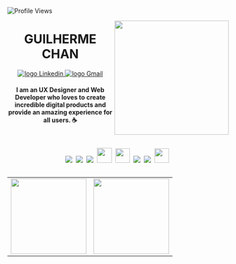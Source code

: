 ![Profile Views](http://estruyf-github.azurewebsites.net/api/VisitorHit?user=beatriznonato&repo=gchan26&countColorcountColor)

<img align="right" src="https://res.cloudinary.com/dd7bkl8rd/image/upload/v1627927959/gui1_wezrdu.png" width="260"/>

<div align="center">
 <h1> 
   GUILHERME CHAN
   </a>
 </h1>
</div>

<p align="center">
   <a href="https://www.linkedin.com/in/guilhermechan/">
    <img alt="logo Linkedin" src="https://img.shields.io/badge/LinkedIn-0077B5?style=for-the-badge&logo=linkedin&logoColor=white">
  </a>
  
<a href="mailto:guilhermechan30@gmail.com">
    <img alt="logo Gmail" src="https://img.shields.io/badge/Gmail-D14836?style=for-the-badge&logo=gmail&logoColor=white">
  </a>
</p>

<h4 align="center"> 
  I am an UX Designer and Web Developer who loves to create incredible digital products and provide an amazing experience for all users. ☕
  
  
</h4>

<br>

<p align="center">
  <!-- HTML Icon -->
  <img src="https://user-images.githubusercontent.com/35739995/122654956-2b934900-d125-11eb-94b1-58102216fa9f.png">&nbsp;
  <!-- CSS Icon -->
  <img src="https://user-images.githubusercontent.com/35739995/122655003-80cf5a80-d125-11eb-9718-c0d416a29986.png">&nbsp;
  <!-- JS Icon -->
  <img src="https://user-images.githubusercontent.com/35739995/122655023-a78d9100-d125-11eb-89b8-f006041d9d4a.png">&nbsp;
  <!-- Ruby Icon -->
  <img height="34" src="https://images.vexels.com/media/users/3/166485/isolated/preview/d4061b653e6ba02ad0afdc79e0315a25-ruby-programming-language-icon-by-vexels.png">&nbsp;
  <!-- SCSS Icon -->
  <img height='33' src="https://user-images.githubusercontent.com/63321613/127906476-08f0e3a4-d486-4f84-9c87-04ead2bf2785.png">&nbsp;
  <!-- React Icon -->
  <img src="https://user-images.githubusercontent.com/35739995/122655062-094dfb00-d126-11eb-963a-44b2ef1528f2.png">&nbsp;
  <!-- Git Icon -->
  <img src="https://user-images.githubusercontent.com/35739995/122655117-7c577180-d126-11eb-9b30-3591b1252bb5.png">&nbsp;
  <!-- Figma Icon -->
  <img height='33' src="https://user-images.githubusercontent.com/63321613/127909304-f0ae4399-db7d-4bec-b1e0-adc798d38782.png">&nbsp;
</p>

<table align="left">
  <row>
    <td>
     <!-- Card -->
      <img height='172' src='https://github-readme-stats.vercel.app/api/top-langs/?username=gchan26&layout=compact&theme=react'>
    </td>
    <td>
      <img height='172' src='https://github-readme-stats.vercel.app/api?username=gchan26&show_icons=true&theme=react'>
    </td>
  </row>
</table>
